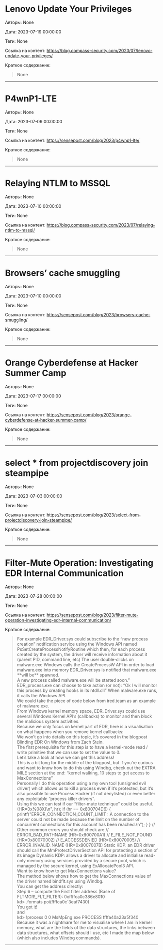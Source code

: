 # Lenovo Update Your Privileges

Авторы: 
None

Дата: 
2023-07-19 00:00:00

Теги: 
None

Ссылка на контент: 
https://blog.compass-security.com/2023/07/lenovo-update-your-privileges/

Краткое содержание: 

<blockquote>
None<br> 
</blockquote>

---

# P4wnP1-LTE

Авторы: 
None

Дата: 
2023-07-09 00:00:00

Теги: 
None

Ссылка на контент: 
https://sensepost.com/blog/2023/p4wnp1-lte/

Краткое содержание: 

<blockquote>
None<br> 
</blockquote>

---

# Relaying NTLM to MSSQL

Авторы: 
None

Дата: 
2023-07-10 00:00:00

Теги: 
None

Ссылка на контент: 
https://blog.compass-security.com/2023/07/relaying-ntlm-to-mssql/

Краткое содержание: 

<blockquote>
None<br> 
</blockquote>

---

# Browsers’ cache smuggling

Авторы: 
None

Дата: 
2023-07-10 00:00:00

Теги: 
None

Ссылка на контент: 
https://sensepost.com/blog/2023/browsers-cache-smuggling/

Краткое содержание: 

<blockquote>
None<br> 
</blockquote>

---

# Orange Cyberdefense at Hacker Summer Camp

Авторы: 
None

Дата: 
2023-07-17 00:00:00

Теги: 
None

Ссылка на контент: 
https://sensepost.com/blog/2023/orange-cyberdefense-at-hacker-summer-camp/

Краткое содержание: 

<blockquote>
None<br> 
</blockquote>

---

# select * from projectdiscovery join steampipe

Авторы: 
None

Дата: 
2023-07-03 00:00:00

Теги: 
None

Ссылка на контент: 
https://sensepost.com/blog/2023/select-from-projectdiscovery-join-steampipe/

Краткое содержание: 

<blockquote>
None<br> 
</blockquote>

---

# Filter-Mute Operation: Investigating EDR Internal Communication

Авторы: 
None

Дата: 
2023-07-28 00:00:00

Теги: 
None

Ссылка на контент: 
https://sensepost.com/blog/2023/filter-mute-operation-investigating-edr-internal-communication/

Краткое содержание: 

<blockquote>
For example EDR_Driver.sys could subscribe to the “new process creation” notification service using the Windows API named PsSetCreateProcessNotifyRoutine which then, for each process created by the system, the driver will receive information about it (parent PID, command line, etc) The user double-clicks on malware.exe Windows calls the CreateProcessW API in order to load malware.exe into memory EDR_Driver.sys is notified that malware.exe **will be** spawned.<br> 
A new process called malware.exe will be started soon.” EDR_process.exe can choose to take action (or not): “Ok I will monitor this process by creating hooks in its ntdll.dll” When malware.exe runs, it calls the Windows API.<br> 
We could take the piece of code below from ired.team as an example of malware.exe.<br> 
From Windows kernel memory space, EDR_Driver.sys could use several Windows Kernel API’s (callbacks) to monitor and then block the malicious system activities.<br> 
Because we only focus on kernel part of EDR, here is a visualisation on what happens when you remove kernel callbacks:<br> 
We won’t go into details on this topic, it’s covered in the blogpost Blinding EDR On Windows from Zach Stein.<br> 
The first prerequisite for this step is to have a kernel-mode read / write primitive that we can use to set the value to 0.<br> 
Let’s take a look at how we can get this address!<br> 
This is a bit long for the middle of the blogpost, but if you’re curious and want to know how to do this using Windbg, check out the EXTRA MILE section at the end: “kernel walking, 10 steps to get access to MaxConnections”<br> 
Personally I do this operation using a my own tool (unsigned evil driver) which allows us to kill a process even if it’s protected, but it’s also possible to use Process Hacker (if not denylisted) or even better any exploitable “process killer drivers”.<br> 
Using this we can test if our “filter-mute technique” could be useful.<br> 
(HR=0x%08X)\n", hr); if (hr == 0x800704D6) { printf("ERROR_CONNECTION_COUNT_LIMIT : A connection to the server could not be made because the limit on the number of concurrent connections for this account has been reached.\n"); } } // Other common errors you should check are // ERROR_BAD_PATHNAME (HR=0x800700A1) // E_FILE_NOT_FOUND (HR=0x80070002) // E_ACCESSDENIED (HR=0x80070005) // ERROR_INVALID_NAME (HR=0x8007007B) Static KDP: an EDR driver should call the MmProtectDriverSection API for protecting a section of its image Dynamic KDP: allows a driver to allocate and initialise read-only memory using services provided by a secure pool, which is managed by the secure kernel, using ExAllocatePool3 API.<br> 
Want to know how to get MaxConnections value?<br> 
The method below shows how to get the MaxConnections value of the driver named bindflt.sys using Windbg.<br> 
You can get the address directly:<br> 
Step 6 – compute the First filter address (Base of FLTMGR!_FLT_FILTER): 0xffffca0c386e8010<br> 
kd> .formats poi(ffffca0c`3eaf7430)<br> 
You got it!<br> 
and<br> 
kd> !process 0 0 MsMpEng.exe PROCESS ffffa40a23a5f340<br> 
Because it was a nightmare for me to visualise where I am in kernel memory, what are the fields of the data structures, the links between data structures, what offsets should I use, etc I made the map below (which also includes Windbg commands).<br> 
</blockquote>

---

